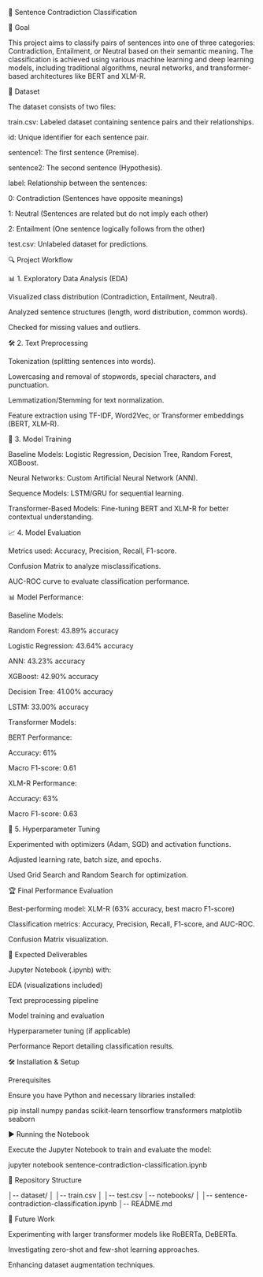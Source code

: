 🚀 Sentence Contradiction Classification

🎯 Goal

This project aims to classify pairs of sentences into one of three categories: Contradiction, Entailment, or Neutral based on their semantic meaning. The classification is achieved using various machine learning and deep learning models, including traditional algorithms, neural networks, and transformer-based architectures like BERT and XLM-R.



📂 Dataset

The dataset consists of two files:

train.csv: Labeled dataset containing sentence pairs and their relationships.

id: Unique identifier for each sentence pair.

sentence1: The first sentence (Premise).

sentence2: The second sentence (Hypothesis).

label: Relationship between the sentences:

0: Contradiction (Sentences have opposite meanings)

1: Neutral (Sentences are related but do not imply each other)

2: Entailment (One sentence logically follows from the other)

test.csv: Unlabeled dataset for predictions.



🔍 Project Workflow


📊 1. Exploratory Data Analysis (EDA)

Visualized class distribution (Contradiction, Entailment, Neutral).

Analyzed sentence structures (length, word distribution, common words).

Checked for missing values and outliers.



🛠️ 2. Text Preprocessing

Tokenization (splitting sentences into words).

Lowercasing and removal of stopwords, special characters, and punctuation.

Lemmatization/Stemming for text normalization.

Feature extraction using TF-IDF, Word2Vec, or Transformer embeddings (BERT, XLM-R).



🤖 3. Model Training

Baseline Models: Logistic Regression, Decision Tree, Random Forest, XGBoost.

Neural Networks: Custom Artificial Neural Network (ANN).

Sequence Models: LSTM/GRU for sequential learning.

Transformer-Based Models: Fine-tuning BERT and XLM-R for better contextual understanding.



📈 4. Model Evaluation

Metrics used: Accuracy, Precision, Recall, F1-score.

Confusion Matrix to analyze misclassifications.

AUC-ROC curve to evaluate classification performance.



📊 Model Performance:

Baseline Models:

Random Forest: 43.89% accuracy

Logistic Regression: 43.64% accuracy

ANN: 43.23% accuracy

XGBoost: 42.90% accuracy

Decision Tree: 41.00% accuracy

LSTM: 33.00% accuracy

Transformer Models:

BERT Performance:

Accuracy: 61%

Macro F1-score: 0.61

XLM-R Performance:

Accuracy: 63%

Macro F1-score: 0.63



🔧 5. Hyperparameter Tuning

Experimented with optimizers (Adam, SGD) and activation functions.

Adjusted learning rate, batch size, and epochs.

Used Grid Search and Random Search for optimization.



🏆 Final Performance Evaluation

Best-performing model: XLM-R (63% accuracy, best macro F1-score)

Classification metrics: Accuracy, Precision, Recall, F1-score, and AUC-ROC.

Confusion Matrix visualization.



📜 Expected Deliverables

Jupyter Notebook (.ipynb) with:

EDA (visualizations included)

Text preprocessing pipeline

Model training and evaluation

Hyperparameter tuning (if applicable)

Performance Report detailing classification results.



🛠️ Installation & Setup

Prerequisites

Ensure you have Python and necessary libraries installed:

pip install numpy pandas scikit-learn tensorflow transformers matplotlib seaborn

▶️ Running the Notebook



Execute the Jupyter Notebook to train and evaluate the model:

jupyter notebook sentence-contradiction-classification.ipynb



📂 Repository Structure

│-- dataset/
│   │-- train.csv
│   │-- test.csv
│-- notebooks/
│   │-- sentence-contradiction-classification.ipynb
│-- README.md



🚀 Future Work

Experimenting with larger transformer models like RoBERTa, DeBERTa.

Investigating zero-shot and few-shot learning approaches.

Enhancing dataset augmentation techniques.


